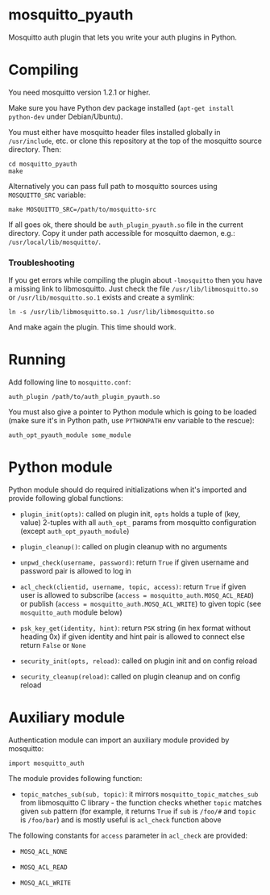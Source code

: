 mosquitto_pyauth
================

Mosquitto auth plugin that lets you write your auth plugins in Python.

Compiling
=========

You need mosquitto version 1.2.1 or higher.

Make sure you have Python dev package installed (`apt-get install
python-dev` under Debian/Ubuntu).

You must either have mosquitto header files installed globally in
`/usr/include`, etc. or clone this repository at the top of the
mosquitto source directory. Then:

    cd mosquitto_pyauth
    make

Alternatively you can pass full path to mosquitto sources using
`MOSQUITTO_SRC` variable:

    make MOSQUITTO_SRC=/path/to/mosquitto-src

If all goes ok, there should be `auth_plugin_pyauth.so` file in the
current directory. Copy it under path accessible for mosquitto daemon,
e.g.: `/usr/local/lib/mosquitto/`.

### Troubleshooting

If you get errors while compiling the plugin about `-lmosquitto` then you have a missing link to libmosquitto.
Just check the file `/usr/lib/libmosquitto.so` or `/usr/lib/mosquitto.so.1` exists and create a symlink:

    ln -s /usr/lib/libmosquitto.so.1 /usr/lib/libmosquitto.so

And make again the plugin. This time should work.

Running
=======

Add following line to `mosquitto.conf`:

    auth_plugin /path/to/auth_plugin_pyauth.so

You must also give a pointer to Python module which is going to be
loaded (make sure it's in Python path, use `PYTHONPATH` env variable
to the rescue):

    auth_opt_pyauth_module some_module

Python module
=============

Python module should do required initializations when it's imported
and provide following global functions:

* `plugin_init(opts)`: called on plugin init, `opts` holds a tuple of
  (key, value) 2-tuples with all `auth_opt_` params from mosquitto
  configuration (except `auth_opt_pyauth_module`)

* `plugin_cleanup()`: called on plugin cleanup with no arguments

* `unpwd_check(username, password)`: return `True` if given
  username and password pair is allowed to log in

* `acl_check(clientid, username, topic, access)`: return `True` if
  given user is allowed to subscribe (`access =
  mosquitto_auth.MOSQ_ACL_READ`) or publish (`access =
  mosquitto_auth.MOSQ_ACL_WRITE`) to given topic (see `mosquitto_auth`
  module below)

* `psk_key_get(identity, hint)`: return `PSK` string (in hex format without heading 0x) if given
  identity and hint pair is allowed to connect else return `False` or `None`

* `security_init(opts, reload)`: called on plugin init and on config
  reload

* `security_cleanup(reload)`: called on plugin cleanup and on config
  reload

Auxiliary module
================

Authentication module can import an auxiliary module provided by mosquitto:

    import mosquitto_auth

The module provides following function:

* `topic_matches_sub(sub, topic)`: it mirrors
  `mosquitto_topic_matches_sub` from libmosquitto C library - the
  function checks whether `topic` matches given `sub` pattern (for
  example, it returns `True` if `sub` is `/foo/#` and `topic` is
  `/foo/bar`) and is mostly useful is `acl_check` function above

The following constants for `access` parameter in `acl_check` are
provided:

* `MOSQ_ACL_NONE`

* `MOSQ_ACL_READ`

* `MOSQ_ACL_WRITE`

